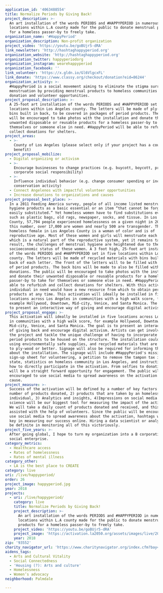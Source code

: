 ```yaml
---
application_id: '4063488554'
title: Normalize Periods by Giving Back!
project_description: >-
  An art installation of the words PERIODS and #HAPPYPERIOD in numerous
  locations within L.A county made for the public to donate menstrual products
  for a homeless passer-by to freely take.
organization_name: '#HappyPeriod'
organization_description: Non-profit organization
project_video: 'https://youtu.be/goBUjr5-dRA'
link_newsletter: 'http://hashtaghappyperiod.org'
organization_website: 'http://hashtaghappyperiod.org'
organization_twitter: happyperiodorg
organization_instagram: wearehappyperiod
organization_facebook: ''
link_volunteer: 'https://x.gldn.io/Gl6VlgcxFL'
link_donate: 'https://www.classy.org/checkout/donation?eid=86244'
organization_activity: >-
  #HappyPeriod is a social movement aiming to eliminate the stigma surrounding
  menstruation by providing menstrual products to homeless communities through
  donation and volunteer opportunities.
project_proposal_description: >-
  A 25-foot art installation of the words PERIODS and #HAPPYPERIOD set in five
  locations within Los Angeles county. The letters will be made of ply-wood with
  bins built in back, to be covered in packages of period products. The public
  will be encouraged to take photos with the installation and donate their
  unwanted disposable or reusable products for a homeless passer-by to take for
  themselves or someone else in need. #HappyPeriod will be able to refurbish and
  collect donations for shelters.
project_areas:
  - >-
    County of Los Angeles (please select only if your project has a countywide
    benefit)
project_proposal_mobilize:
  - Digital organizing or activism
  - >-
    Encourage businesses to change practices (e.g. buycott, boycott, promote
    corporate social responsibility)
  - >-
    Influence individual behavior (e.g. change consumer spending or increase
    conservation activity)
  - Connect Angelenos with impactful volunteer opportunities
  - Increase donations to organizations and causes
project_proposal_best_place: >-
  In a 2011 Feeding America survey, people of all income listed menstrual
  hygiene products as a basic essential or an item “that cannot be forgone or
  easily substituted.” Yet homeless women have to find substitutions every month
  such as plastic bags, old rags, newspaper, socks, and tissue. In Los Angeles
  County, 57,794 people experienced homelessness on a given night in 2017. Of
  this number, over 17,000 are women and nearly 500 are transgender. The average
  homeless female in Los Angeles County is a woman of color and is of
  reproductive age. Most of these women and girls will menstruate each month,
  which is a natural part of the reproductive system, yet it remains taboo. As a
  result, the challenges of menstrual hygiene are heightened due to the
  socioeconomic status of these women. A 3 foot high, 25-foot art installation
  of the words PERIODS and #HAPPYPERIOD set in five locations within Los Angeles
  county. The letters will be made of recycled materials with bins built in the
  back of each letter. The front of the letters will to be filled with packages
  of period products. The back bins will be made to also be filled with
  donations. The public will be encouraged to take photos with the installation
  and donate their unwanted disposable or reusable products for a homeless
  passer-by to take for themselves or someone else in need. #HappyPeriod will be
  able to refurbish and collect donations for shelters. With this activation, an
  individual in need would have a new resource from which to obtain period
  products at any time. This activation will ideally be installed in five
  locations across Los Angeles in communities with a high walk score, for
  example Hollywood, Downtown, Mid-city, Venice, and Santa Monica. The goal is
  to present an interactive way of giving and encourage digital activism.
project_proposal_engage: >-
  This activation will ideally be installed in five locations across Los Angeles
  in communities with a high walk score, for example Hollywood, Downtown,
  Mid-city, Venice, and Santa Monica. The goal is to present an interactive way
  of giving back and encourage digital activism. Artists can get involved with
  the project and tackle the unique challenge of having to incorporate a way for
  period products to be housed on the structure. The installation could be made
  using environmentally safe supplies, and recycled materials that are similar
  to ply-wood or better. Signage will also be required for informing the viewers
  about the installation. The signage will include #HappyPeriod's mission, a
  sign-up sheet for volunteering, a petition to remove the tampon tax in the
  state, statistics on homeless community in Los Angeles, and instructions on
  how to directly participate in the activation. From selfies to donating, it
  will be a straight forward opportunity for engagement. The public will be
  encouraged to use social media to spread awareness on the activation and
  cause.
project_measure: >-
  Success of the activation will be defined by a number of key factors: 1) The
  number of products donated, 2) products that are taken by an homeless
  individual, 3) Analytics and insights, 4)Impressions on social media. Data
  science will be our biggest tool for measuring the impact of the activation.
  We will take a daily count of products donated and received, and this will be
  assisted with the help of volunteers. Since the public will be encouraged to
  use social media to spread awareness about the activation, hashtags will be
  key in measuring our success online. Hiring a data scientist or analyst will
  be definite in monitoring all of this victoriously.
project_five_years: >-
  After going global, I hope to turn my organization into a B corporation or
  social enterprise.
category_metrics:
  - Healthcare access
  - Rates of homelessness
  - Rates of mental illness
category_other:
  - LA is the best place to CREATE
category: live
uri: /live/happyperiod/
order: 26
project_image: happyperiod.jpg
year: 2018
projects:
  - uri: /live/happyperiod/
    category: live
    title: Normalize Periods by Giving Back!
    project_description: >-
      An art installation of the words PERIODS and #HAPPYPERIOD in numerous
      locations within L.A county made for the public to donate menstrual
      products for a homeless passer-by to freely take.
    project_video: 'https://youtu.be/goBUjr5-dRA'
    project_image: 'https://activation.la2050.org/assets/images/live/2048-wide/happyperiod.jpg'
    year: 2018
zip: '93552'
charity_navigator_url: 'https://www.charitynavigator.org/index.cfm?bay=search.profile&ein=474333055'
aidens_tags:
  - Arts and Cultural Vitality
  - Social Connectedness
  - 'Housing (?): Arts and culture'
  - Homelessness
  - Women’s advocacy
neighborhood: Palmdale

---
```


